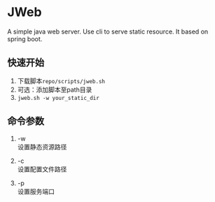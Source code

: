 # JWeb

A simple java web server. Use cli to serve static resource. It based on spring boot.

## 快速开始

1. 下载脚本`repo/scripts/jweb.sh`
2. 可选：添加脚本至path目录
3. `jweb.sh -w your_static_dir`

## 命令参数

1. -w <static-dir>   
设置静态资源路径

2. -c <config-dir>   
设置配置文件路径

3. -p <port>   
设置服务端口
